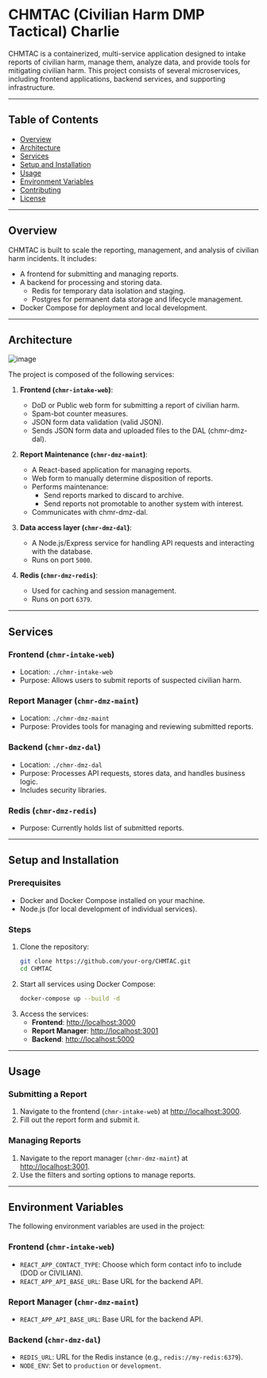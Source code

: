 # CHMTAC (Civilian Harm DMP Tactical) Charlie

CHMTAC is a containerized, multi-service application designed to intake reports of civilian harm, manage them, analyze data, and provide tools for mitigating civilian harm. This project consists of several microservices, including frontend applications, backend services, and supporting infrastructure.

---

## **Table of Contents**
- [Overview](#overview)
- [Architecture](#architecture)
- [Services](#services)
- [Setup and Installation](#setup-and-installation)
- [Usage](#usage)
- [Environment Variables](#environment-variables)
- [Contributing](#contributing)
- [License](#license)

---

## **Overview**
CHMTAC is built to scale the reporting, management, and analysis of civilian harm incidents. It includes:
- A frontend for submitting and managing reports.
- A backend for processing and storing data.
   - Redis for temporary data isolation and staging.
   - Postgres for permanent data storage and lifecycle management.
- Docker Compose for deployment and local development.

---

## **Architecture**
![image](https://github.com/user-attachments/assets/6f655d96-f03f-4865-ba3b-a2d41c46e60a)


The project is composed of the following services:
1. **Frontend (`chmr-intake-web`)**:
   - DoD or Public web form for submitting a report of civilian harm.
   - Spam-bot counter measures.
   - JSON form data validation (valid JSON).
   - Sends JSON form data and uploaded files to the DAL (chmr-dmz-dal).

2. **Report Maintenance (`chmr-dmz-maint`)**:
   - A React-based application for managing reports.
   - Web form to manually determine disposition of reports.
   - Performs maintenance:
      - Send reports marked to discard to archive.
      - Send reports not promotable to another system with interest.
   - Communicates with chmr-dmz-dal.

3. **Data access layer (`chmr-dmz-dal`)**:
   - A Node.js/Express service for handling API requests and interacting with the database.
   - Runs on port `5000`.

4. **Redis (`chmr-dmz-redis`)**:
   - Used for caching and session management.
   - Runs on port `6379`.

---

## **Services**
### **Frontend (`chmr-intake-web`)**
- Location: `./chmr-intake-web`
- Purpose: Allows users to submit reports of suspected civilian harm.

### **Report Manager (`chmr-dmz-maint`)**
- Location: `./chmr-dmz-maint`
- Purpose: Provides tools for managing and reviewing submitted reports.

### **Backend (`chmr-dmz-dal`)**
- Location: `./chmr-dmz-dal`
- Purpose: Processes API requests, stores data, and handles business logic.
- Includes security libraries.

### **Redis (`chmr-dmz-redis`)**
- Purpose: Currently holds list of submitted reports.

---

## **Setup and Installation**

### **Prerequisites**
- Docker and Docker Compose installed on your machine.
- Node.js (for local development of individual services).

### **Steps**
1. Clone the repository:
   ```bash
   git clone https://github.com/your-org/CHMTAC.git
   cd CHMTAC

2. Start all services using Docker Compose:
   ```bash
   docker-compose up --build -d

3. Access the services:
   - **Frontend**: [http://localhost:3000](http://localhost:3000)
   - **Report Manager**: [http://localhost:3001](http://localhost:3001)
   - **Backend**: [http://localhost:5000](http://localhost:5000)

---

## **Usage**

### **Submitting a Report**
1. Navigate to the frontend (`chmr-intake-web`) at [http://localhost:3000](http://localhost:3000).
2. Fill out the report form and submit it.

### **Managing Reports**
1. Navigate to the report manager (`chmr-dmz-maint`) at [http://localhost:3001](http://localhost:3001).
2. Use the filters and sorting options to manage reports.

---

## **Environment Variables**
The following environment variables are used in the project:

### **Frontend (`chmr-intake-web`)**
- `REACT_APP_CONTACT_TYPE`: Choose which form contact info to include (DOD or CIVILIAN).
- `REACT_APP_API_BASE_URL`: Base URL for the backend API.

### **Report Manager (`chmr-dmz-maint`)**
- `REACT_APP_API_BASE_URL`: Base URL for the backend API.

### **Backend (`chmr-dmz-dal`)**
- `REDIS_URL`: URL for the Redis instance (e.g., `redis://my-redis:6379`).
- `NODE_ENV`: Set to `production` or `development`.


